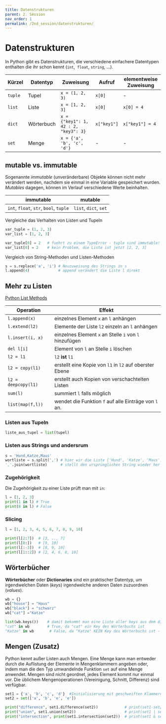 ```yaml
---
title: Datenstrukturen
parent: 2. Session
nav_order: 1
permalink: /2nd_session/datenstrukturen/
---
```



# Datenstrukturen

In Python gibt es Datenstrukturen, die verschiedene einfachere Datentypen enthalten die ihr schon kennt (`int`,` float`, `string`, ...). 

Kürzel | Datentyp | Zuweisung | Aufruf | elementweise Zuweisung
--- | --- | --- | --- | ---
`tuple`| Tupel | `x = (1, 2, 3)` | `x[0]` | -
`list`| Liste | `x = [1, 2, 3]` | `x[0]` | `x[0] = 4`
`dict`| Wörterbuch | `x = {"key1": 1, 42 : 2, "key3": 3}` | `x["key1"]` | `x["key1"] = 4`
`set`| Menge | `x = {'a', 'b', 'c', 'd'}` | - | -


## mutable vs. immutable

Sogenannte *immutable* (unveränderbare) Objekte können nicht mehr verändert werden, nachdem sie einmal in eine Variable gespeichert wurden.
*Mutables* dagegen, können im Verlauf verschiedene Werte beinhalten.

immutable | mutable 
--- | --- 
`int`, `float`, `str`, `bool`, `tuple` | `list`,  `dict`, `set`

Vergleiche das Verhalten von Listen und Tupeln

```python
var_tuple = (1, 2, 3)
var_list = [1, 2, 3]

var_tuple[0] = 2   # fuehrt zu einem TypeError - tuple sind immutable!
var_list[0] = 2    # kein Problem, die Liste ist jetzt [2, 2, 3]
```

Vergleich von String-Methoden und Listen-Methoden

```python
s = s.replace('a', 'i') # Neuzuweisung des Strings in s
l.append(4)             # append verändert die Liste l direkt
```

## Mehr zu Listen

[Python List Methods](https://www.w3schools.com/python/python_ref_list.asp)

Operation | Effekt
--- | --- 
`l.append(x)`| einzelnes Element `x` an `l` anhängen
`l.extend(l2)`| Elemente der Liste `l2` einzeln an `l` anhängen
`l.insert(i, x)`| einzelnes Element `x` an Stelle `i` von `l` hinzufügen
`del l[i]` | Element von `l` an Stelle `i` löschen
`l2 = l1` | `l2` __ist__ `l1`
`l2 = copy(l1)` | erstellt eine Kopie von `l1` in `l2` auf oberster Ebene
 `l2 = deepcopy(l1)` | erstellt auch Kopien von verschachtelten Listen
 `sum(l)` | summiert `l` falls möglich
`list(map(f,l))` | wendet die Funktion `f` auf alle Einträge von `l` an.


### Listen aus Tupeln

```python
liste_aus_tupel = list(tupel)
```

### Listen aus Strings und andersrum

```python
s = 'Hund,Katze,Maus'
wortliste = s.split(',') # hier wir die Liste ['Hund', 'Katze', 'Maus'] erzeugt
','.join(wortliste)      # stellt den ursprünglichen String wieder her
```

### Zugehörigkeit

Die Zugehörigkeit zu einer Liste prüft man mit `in`:

```python
l = [1, 2, 3]
print(1 in l) # True
print(8 in l) # False
```

### Slicing

```python
l = [1, 2, 3, 4, 5, 6, 7, 8, 9, 10]

print(l[2:7])  # [3, .., 7]
print(l[8:])   # [9, 10]
print(l[:-3])  # [8, 9, 10]
print(l[1::2]) # [2, 4, 6, 8, 10]
```


## Wörterbücher

**Wörterbücher** oder **Dictionaries** sind ein praktischer Datentyp, um irgendwelchen Daten (*keys*) irgendwelche
anderen Daten zuzuordnen (*values*). 

```python
wb = {} 
wb["house"] = "Haus"
wb["black"] = "schwarz"
wb["cat"] ="Katze"
```

```python
list(wb.keys())    # damit bekommt man eine Liste aller keys aus dem dictionary
"cat" in wb        # True, da "cat" ein Key des Wörterbuchs ist
"Katze" in wb       # False, da "Katze" KEIN Key des Wörterbuchs ist - "Katze" taucht nur als Value auf
```

## Mengen (Zusatz)

Python kennt außer Listen auch Mengen. Eine Menge kann man entweder durch die Auflistung der Elemente in Mengenklammern angeben oder, indem man die den Typ umwandelnde Funktion `set` auf eine Menge anwendet. Mengen sind nicht geordnet, jedes Element kommt nur einmal vor. Die üblichem Mengenoperationen (Vereinigung, Schnitt, Differenz) sind verfügbar.   

```python
set1 = {'a', 'b', 'c', 'd'}  #Initialisierung mit geschweiften Klammern - ohne ':' für Verknüpfung wie bei dicts
set2 = set(['a', 'b', 'e', 'e'])

print("difference", set1.difference(set2))            # print(set1-set2)  # alternative Kurzschreibweise
print("union", set1.union(set2))                      # print(set1 | set2)  # alternative Kurzschreibweise
print("intersection", print(set1.intersection(set2))  # print(set1 & set2)  # alternative Kurzschreibweise
```
